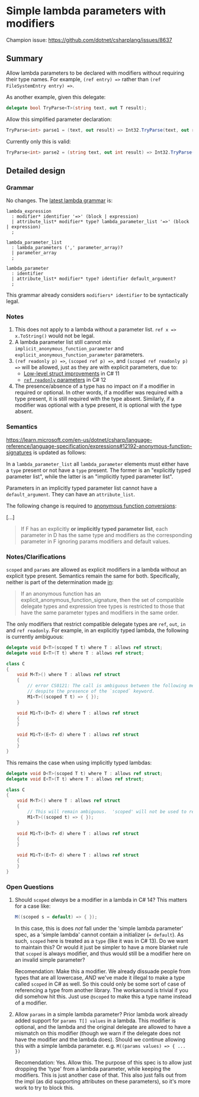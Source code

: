 # Simple lambda parameters with modifiers

Champion issue: https://github.com/dotnet/csharplang/issues/8637

## Summary

Allow lambda parameters to be declared with modifiers without requiring their type names. For example, `(ref entry) =>` rather than `(ref FileSystemEntry entry) =>`.

As another example, given this delegate:
```cs
delegate bool TryParse<T>(string text, out T result);
```

Allow this simplified parameter declaration:
```cs
TryParse<int> parse1 = (text, out result) => Int32.TryParse(text, out result);
```

Currently only this is valid:
```cs
TryParse<int> parse2 = (string text, out int result) => Int32.TryParse(text, out result);
```

## Detailed design

### Grammar

No changes.  The [latest lambda grammar](https://github.com/dotnet/csharplang/blob/main/proposals/csharp-12.0/lambda-method-group-defaults.md#detailed-design) is:

```g4
lambda_expression
  : modifier* identifier '=>' (block | expression)
  | attribute_list* modifier* type? lambda_parameter_list '=>' (block | expression)
  ;

lambda_parameter_list
  : lambda_parameters (',' parameter_array)?
  | parameter_array
  ;

lambda_parameter
  : identifier
  | attribute_list* modifier* type? identifier default_argument?
  ;
```

This grammar already considers `modifiers* identifier` to be syntactically legal.

### Notes

1. This does not apply to a lambda without a parameter list. `ref x => x.ToString()` would not be legal.
1. A lambda parameter list still cannot mix `implicit_anonymous_function_parameter` and `explicit_anonymous_function_parameter` parameters.
1. `(ref readonly p) =>`, `(scoped ref p) =>`, and `(scoped ref readonly p) =>` will be allowed, just as they are with explicit parameters, due to:
   - [Low-level struct improvements](csharp-11.0/low-level-struct-improvements.md#Syntax) in C# 11
   - [`ref readonly` parameters](csharp-12.0/ref-readonly-parameters.md#parameter-declarations) in C# 12
1. The presence/absence of a type has no impact on if a modifier in required or optional.  In other words, if a modifier was required with
   a type present, it is still required with the type absent.  Similarly, if a modifier was optional with a type present, it is optional
   with the type absent.

### Semantics

https://learn.microsoft.com/en-us/dotnet/csharp/language-reference/language-specification/expressions#12192-anonymous-function-signatures is updated as follows:

In a `lambda_parameter_list` all `lambda_parameter` elements must either have a `type`
present or not have a `type` present.  The former is an "explicitly
typed parameter list", while the latter is an "implicitly typed
parameter list".

Parameters in an implicitly typed parameter list cannot have a `default_argument`.  They
can have an `attribute_list`.

The following change is required to [anonymous function conversions](https://github.com/dotnet/csharplang/blob/main/proposals/csharp-12.0/lambda-method-group-defaults.md#detailed-design):

[...]
> If F has an explicitly **or implicitly typed parameter list**, each parameter in D has the same type and
> modifiers as the corresponding parameter in F ignoring params modifiers and default values.

### Notes/Clarifications

`scoped` and `params` are allowed as explicit modifiers in a lambda without an explicit type present. Semantics
remain the same for both.  Specifically, neither is part of the determination made
[in](https://learn.microsoft.com/en-us/dotnet/csharp/language-reference/language-specification/expressions#12192-anonymous-function-signatures):

> If an anonymous function has an explicit_anonymous_function_signature, then the set of compatible delegate
> types and expression tree types is restricted to those that have the same parameter types and modifiers in
> the same order.

The only modifiers that restrict compatible delegate types are `ref`, `out`, `in` and `ref readonly`. 
For example, in an explicitly typed lambda, the following is currently ambiguous:

```c#
delegate void D<T>(scoped T t) where T : allows ref struct;
delegate void E<T>(T t) where T : allows ref struct;

class C
{
    void M<T>() where T : allows ref struct
    {
        // error CS0121: The call is ambiguous between the following methods or properties: 'C.M1<T>(D<T>)' and 'C.M1<T>(E<T>)'
        // despite the presence of the `scoped` keyword.
        M1<T>((scoped T t) => { });
    }

    void M1<T>(D<T> d) where T : allows ref struct
    {
    }

    void M1<T>(E<T> d) where T : allows ref struct
    {
    }
}
```

This remains the case when using implicitly typed lambdas:

```c#
delegate void D<T>(scoped T t) where T : allows ref struct;
delegate void E<T>(T t) where T : allows ref struct;

class C
{
    void M<T>() where T : allows ref struct
    {
        // This will remain ambiguous.  'scoped' will not be used to restrict the set of delegates.
        M1<T>((scoped t) => { });
    }

    void M1<T>(D<T> d) where T : allows ref struct
    {
    }

    void M1<T>(E<T> d) where T : allows ref struct
    {
    }
}
```

### Open Questions

1. Should `scoped` *always* be a modifier in a lambda in C# 14?  This matters for a case like:

   ```C#
   M((scoped s = default) => { });
   ```

   In this case, this is does *not* fall under the 'simple lambda parameter' spec, as a 'simple lambda'
   cannot contain a initializer (`= default`).  As such, `scoped` here is treated as a `type` (like it was
   in C# 13).  Do we want to maintain this?  Or would it just be simpler to have a more blanket rule that
   `scoped` is always modifier, and thus would still be a modifier here on an invalid simple parameter?

   Recomendation: Make this a modifier.  We already dissuade people from types that are all lowercase,
   *AND* we've made it illegal to make a type called `scoped` in C# as well.  So this could only be some
   sort of case of referencing a type from another library.  The workaround is trivial if you did somehow
   hit this.  Just use `@scoped` to make this a type name instead of a modifier.

2. Allow `params` in a simple lambda parameter? Prior lambda work already added support for `params T[] values`
   in a lambda.  This modifier is optional, and the lambda and the original delegate are allowed to have a
   mismatch on this modifier (though we warn if the delegate does not have the modifier and the lambda does).
   Should we continue allowing this with a simple lambda parameter.  e.g. `M((params values) => { ... })`

   Recomendation: Yes.  Allow this.  The purpose of this spec is to allow just dropping the 'type' from a
   lambda parameter, while keeping the modifiers.  This is just another case of that.  This also just falls
   out from the impl (as did supporting attributes on these parameters), so it's more work to try to block
   this.
   
